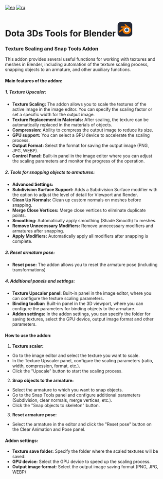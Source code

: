 [![en](https://img.shields.io/badge/lang-en-red.svg)](https://github.com/neverminder0/Dota-3Ds-Tools/blob/main/README.md)
[![ru](https://img.shields.io/badge/lang-ru-green.svg)](https://github.com/neverminder0/Dota-3Ds-Tools/blob/main/README.ru.md)
# Dota 3Ds Tools for **Blender**  <img src="https://github.com/tandpfun/skill-icons/blob/main/icons/Blender-Dark.svg" width="48" style="max-width: 100%;">

### **Texture Scaling and Snap Tools Addon**

This addon provides several useful functions for working with textures and meshes in Blender, including automation of the texture scaling process, snapping objects to an armature, and other auxiliary functions.

#### **Main features of the addon:**

##### **1. Texture Upscaler:**
- **Texture Scaling:** The addon allows you to scale the textures of the active image in the image editor. You can specify the scaling factor or set a specific width for the output image.
- **Texture Replacement in Materials:** After scaling, the texture can be automatically replaced in the materials of objects.
- **Compression:** Ability to compress the output image to reduce its size.
- **GPU support:** You can select a GPU device to accelerate the scaling process.
- **Output Format:** Select the format for saving the output image (PNG, JPG, WEBP).
- **Control Panel:** Built-in panel in the image editor where you can adjust the scaling parameters and monitor the progress of the operation.

##### **2. Tools for snapping objects to armatures:**
- **Advanced Settings:**
- **Subdivision Surface Support:** Adds a Subdivision Surface modifier with the option to adjust the level of detail for Viewport and Render.
- **Clean Up Normals:** Clean up custom normals on meshes before snapping.
- **Merge Close Vertices:** Merge close vertices to eliminate duplicate points.
- **Smoothing:** Automatically apply smoothing (Shade Smooth) to meshes.
- **Remove Unnecessary Modifiers:** Remove unnecessary modifiers and armatures after snapping.
- **Apply Modifiers:** Automatically apply all modifiers after snapping is complete.

##### **3. Reset armature pose:**
- **Reset pose:** The addon allows you to reset the armature pose (including transformations)

##### **4. Additional panels and settings:**
- **Texture Upscaler panel:** Built-in panel in the image editor, where you can configure the texture scaling parameters.
- **Binding toolbar:** Built-in panel in the 3D viewport, where you can configure the parameters for binding objects to the armature.
- **Addon settings:** In the addon settings, you can specify the folder for saving textures, select the GPU device, output image format and other parameters.

#### **How ​​to use the addon:**

1. **Texture scaler:**
- Go to the image editor and select the texture you want to scale.
- In the Texture Upscaler panel, configure the scaling parameters (ratio, width, compression, format, etc.).
- Click the "Upscale" button to start the scaling process.

2. **Snap objects to the armature:**
- Select the armature to which you want to snap objects.
- Go to the Snap Tools panel and configure additional parameters (Subdivision, clear normals, merge vertices, etc.).
- Click the "Snap objects to skeleton" button.

3. **Reset armature pose:**
- Select the armature in the editor and click the "Reset pose" button on the Clear Animation and Pose panel.

#### **Addon settings:**
- **Texture save folder:** Specify the folder where the scaled textures will be saved.
- **GPU device:** Select the GPU device to speed up the scaling process.
- **Output image format:** Select the output image saving format (PNG, JPG, WEBP)
